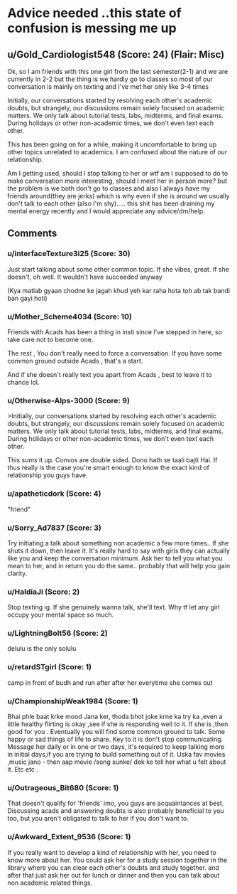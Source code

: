 # Advice needed ..this state of confusion is messing me up
## u/Gold_Cardiologist548 (Score: 24) (Flair: Misc)
Ok, so I am friends with this one girl from the last semester(2-1) and we are currently in 2-2 but the thing is we hardly go to classes so most of our conversation is mainly on texting and I've met her only like 3-4 times

Initially, our conversations started by resolving each other's academic doubts, but strangely, our discussions remain solely focused on academic matters. We only talk about tutorial tests, labs, midterms, and final exams. During holidays or other non-academic times, we don't even text each other.

This has been going on for a while, making it uncomfortable to bring up other topics unrelated to academics. I am confused about the nature of our relationship.

Am I getting used, should I stop talking to her or wtf am I supposed to do to make conversation more interesting, should I meet her in person more? but the problem is we both don't go to classes and also I always have my friends around(they are jerks) which is why even if she is around we usually don't talk to each other (also I'm shy)..... this shit has been draining my mental energy recently and I would appreciate any advice/dm/help.


## Comments

### u/interfaceTexture3i25 (Score: 30)
Just start talking about some other common topic. If she vibes, great. If she doesn't, oh well. It wouldn't have succeeded anyway

(Kya matlab gyaan chodne ke jagah khud yeh kar raha hota toh ab tak bandi ban gayi hoti)


### u/Mother_Scheme4034 (Score: 10)
Friends with Acads has been a thing in insti since I've stepped in here, so take care not to become one.

The rest , You don't really need to force a conversation. If you have some common ground outside Acads , that's a start. 

And if she doesn't really text you apart from Acads , best to leave it to chance lol.


### u/Otherwise-Alps-3000 (Score: 9)
&gt;Initially, our conversations started by resolving each other's academic doubts, but strangely, our discussions remain solely focused on academic matters. We only talk about tutorial tests, labs, midterms, and final exams. During holidays or other non-academic times, we don't even text each other. 

This sums it up. Convos are double sided. Dono hath se taali bajti Hai. If thus really is the case you're smart enough to know the exact kind of relationship you guys have.


### u/apatheticdork (Score: 4)
"friend"


### u/Sorry_Ad7837 (Score: 3)
Try initiating a talk about something non academic a few more times..
If she shuts it down, then leave it.
It's really hard to say with girls they can actually like you and keep the conversation minimum.
Ask her to tell you what you mean to her, and in return you do the same.. probably that will help you gain clarity.


### u/HaldiaJi (Score: 2)
Stop texting ig. If she genuinely wanna talk, she'll text. Why tf let any girl occupy your mental space so much.


### u/LightningBolt56 (Score: 2)
delulu is the only solulu


### u/retardSTgirl (Score: 1)
camp in front of budh and run after after her everytime she comes out


### u/ChampionshipWeak1984 (Score: 1)
Bhai phle baat krke mood Jana ker, thoda bhot joke krne ka try ka ,even a little healthy flirting is okay ,see if she is responding well to it. If she is ,then good for you . Eventually you will find some common ground to talk. Some happy or sad things of life to share. Key to it is don't stop communicating. Message her daily or in one or two days, it's required to keep talking more in initial days,if you are trying to build something out of it. Uska fav movies ,music jano - then aap movie /song sunke/ dek ke  tell her what u felt about it. Etc etc .


### u/Outrageous_Bit680 (Score: 1)
That doesn't qualify for 'friends' imo, you guys are acquaintances at best. Discussing acads and answering doubts is also probably beneficial to you too, but you aren't obligated to talk to her if you don't want to.


### u/Awkward_Extent_9536 (Score: 1)
If you really want to develop a kind of relationship with her, you need to know more about her. You could ask her for a study session together in the library where you can clear each other's doubts and study together. and after that just ask her out for lunch or dinner and then you can talk about non academic related things.




